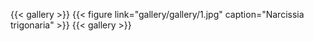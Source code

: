 {{< gallery >}}
{{< figure link="gallery/gallery/1.jpg" caption="Narcissia trigonaria" >}}
{{< gallery >}}
